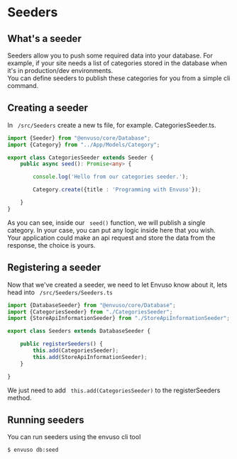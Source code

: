 # Seeders

## What's a seeder

Seeders allow you to push some required data into your database. For example, if your site needs a list of categories stored in the database when it's in production/dev environments.  
You can define seeders to publish these categories for you from a simple cli command.

## Creating a seeder

In ``` /src/Seeders```  create a new ts file, for example. CategoriesSeeder.ts.

```typescript
import {Seeder} from "@envuso/core/Database";
import {Category} from "../App/Models/Category";

export class CategoriesSeeder extends Seeder {
    public async seed(): Promise<any> {

        console.log('Hello from our categories seeder.');

        Category.create({title : 'Programming with Envuso'});

    }
}
```

As you can see, inside our  ``` seed()```  function, we will publish a single category. In your case, you can put any logic inside here that you wish.  
Your application could make an api request and store the data from the response, the choice is yours.

## Registering a seeder

Now that we've created a seeder, we need to let Envuso know about it, lets head into  ``` /src/Seeders/Seeders.ts```

```typescript
import {DatabaseSeeder} from "@envuso/core/Database";
import {CategoriesSeeder} from "./CategoriesSeeder";
import {StoreApiInformationSeeder} from "./StoreApiInformationSeeder";

export class Seeders extends DatabaseSeeder {

    public registerSeeders() {
        this.add(CategoriesSeeder);
        this.add(StoreApiInformationSeeder);
    }

}
```

We just need to add  ``` this.add(CategoriesSeeder)```  to the registerSeeders method.  


## Running seeders

You can run seeders using the envuso cli tool

```shell
$ envuso db:seed
```
